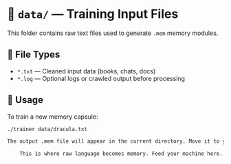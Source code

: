 # 📁 `data/` — Training Input Files

This folder contains raw text files used to generate `.mem` memory modules.

## 📄 File Types

- `*.txt` — Cleaned input data (books, chats, docs)
- `*.log` — Optional logs or crawled output before processing

## 🧠 Usage

To train a new memory capsule:

```bash
./trainer data/dracula.txt

The output .mem file will appear in the current directory. Move it to your preferred memory location if needed.

    This is where raw language becomes memory. Feed your machine here.